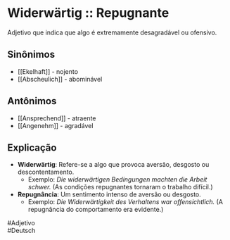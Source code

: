# Widerwärtig :: Repugnante
Adjetivo que indica que algo é extremamente desagradável ou ofensivo.

## Sinônimos
- [[Ekelhaft]] - nojento  
- [[Abscheulich]] - abominável  

## Antônimos
- [[Ansprechend]] - atraente  
- [[Angenehm]] - agradável  

## Explicação
- **Widerwärtig**: Refere-se a algo que provoca aversão, desgosto ou descontentamento.
  - Exemplo: *Die widerwärtigen Bedingungen machten die Arbeit schwer.* (As condições repugnantes tornaram o trabalho difícil.)
- **Repugnância**: Um sentimento intenso de aversão ou desgosto.
  - Exemplo: *Die Widerwärtigkeit des Verhaltens war offensichtlich.* (A repugnância do comportamento era evidente.)

#Adjetivo  
#Deutsch  